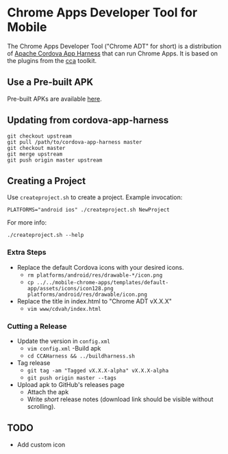 # Chrome Apps Developer Tool for Mobile

The Chrome Apps Developer Tool ("Chrome ADT" for short) is a distribution of
[Apache Cordova App Harness](https://git-wip-us.apache.org/repos/asf/cordova-app-harness.git)
that can run Chrome Apps. It is based on the plugins from the
[cca](https://github.com/MobileChomeApps/mobile-chrome-apps) toolkit.

## Use a Pre-built APK
Pre-built APKs are available [here](https://github.com/MobileChromeApps/harness/releases).

## Updating from cordova-app-harness

    git checkout upstream
    git pull /path/to/cordova-app-harness master
    git checkout master
    git merge upstream
    git push origin master upstream

## Creating a Project
Use `createproject.sh` to create a project. Example invocation:

    PLATFORMS="android ios" ./createproject.sh NewProject

For more info:

    ./createproject.sh --help

### Extra Steps

- Replace the default Cordova icons with your desired icons.
  - `rm platforms/android/res/drawable-*/icon.png`
  - `cp ../../mobile-chrome-apps/templates/default-app/assets/icons/icon128.png platforms/android/res/drawable/icon.png`
- Replace the title in index.html to "Chrome ADT vX.X.X"
  - `vim www/cdvah/index.html`

### Cutting a Release

- Update the version in `config.xml`
  - `vim config.xml`
-Build apk
  - `cd CCAHarness && ../buildharness.sh`
- Tag release
  - `git tag -am "Tagged vX.X.X-alpha" vX.X.X-alpha`
  - `git push origin master --tags`
- Upload apk to GitHub's releases page
  - Attach the apk
  - Write *short* release notes (download link should be visible without scrolling).

## TODO

- Add custom icon
